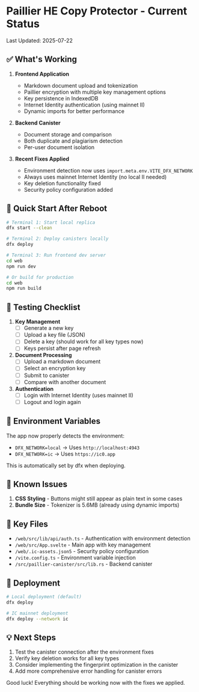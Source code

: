 # Paillier HE Copy Protector - Current Status
Last Updated: 2025-07-22

## ✅ What's Working

1. **Frontend Application**
   - Markdown document upload and tokenization
   - Paillier encryption with multiple key management options
   - Key persistence in IndexedDB
   - Internet Identity authentication (using mainnet II)
   - Dynamic imports for better performance

2. **Backend Canister**
   - Document storage and comparison
   - Both duplicate and plagiarism detection
   - Per-user document isolation

3. **Recent Fixes Applied**
   - Environment detection now uses `import.meta.env.VITE_DFX_NETWORK`
   - Always uses mainnet Internet Identity (no local II needed)
   - Key deletion functionality fixed
   - Security policy configuration added

## 🚀 Quick Start After Reboot

```bash
# Terminal 1: Start local replica
dfx start --clean

# Terminal 2: Deploy canisters locally
dfx deploy

# Terminal 3: Run frontend dev server
cd web
npm run dev

# Or build for production
cd web
npm run build
```

## 🔧 Testing Checklist

1. **Key Management**
   - [ ] Generate a new key
   - [ ] Upload a key file (JSON)
   - [ ] Delete a key (should work for all key types now)
   - [ ] Keys persist after page refresh

2. **Document Processing**
   - [ ] Upload a markdown document
   - [ ] Select an encryption key
   - [ ] Submit to canister
   - [ ] Compare with another document

3. **Authentication**
   - [ ] Login with Internet Identity (uses mainnet II)
   - [ ] Logout and login again

## 📝 Environment Variables

The app now properly detects the environment:
- `DFX_NETWORK=local` → Uses `http://localhost:4943`
- `DFX_NETWORK=ic` → Uses `https://ic0.app`

This is automatically set by dfx when deploying.

## 🐛 Known Issues

1. **CSS Styling** - Buttons might still appear as plain text in some cases
2. **Bundle Size** - Tokenizer is 5.6MB (already using dynamic imports)

## 📁 Key Files

- `/web/src/lib/api/auth.ts` - Authentication with environment detection
- `/web/src/App.svelte` - Main app with key management
- `/web/.ic-assets.json5` - Security policy configuration
- `/vite.config.ts` - Environment variable injection
- `/src/paillier-canister/src/lib.rs` - Backend canister

## 🚢 Deployment

```bash
# Local deployment (default)
dfx deploy

# IC mainnet deployment
dfx deploy --network ic
```

## 💡 Next Steps

1. Test the canister connection after the environment fixes
2. Verify key deletion works for all key types
3. Consider implementing the fingerprint optimization in the canister
4. Add more comprehensive error handling for canister errors

Good luck! Everything should be working now with the fixes we applied.